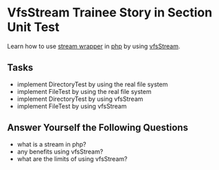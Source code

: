 # VfsStream Trainee Story in Section Unit Test

Learn how to use [stream wrapper](http://php.net/manual/en/function.stream-wrapper-register.php) in [php](http://www.php.net) by using [vfsStream](https://github.com/mikey179/vfsStream).

## Tasks

* implement DirectoryTest by using the real file system
* implement FileTest by using the real file system
* implement DirectoryTest by using vfsStream
* implement FileTest by using vfsStream

## Answer Yourself the Following Questions

* what is a stream in php?
* any benefits using vfsStream?
* what are the limits of using vfsStream?